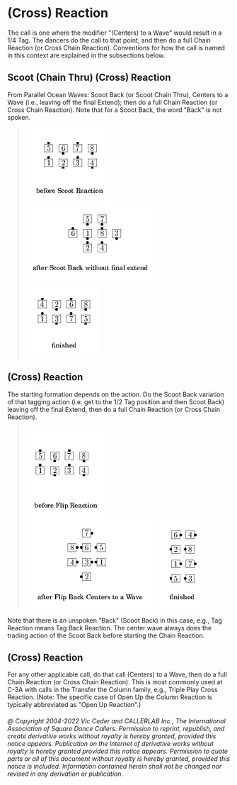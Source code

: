 
# <anything> (Cross) Reaction

The <anything> call is one where the modifier "(Centers) to a
Wave" would result in a 1/4 Tag. The dancers do the <anything>
call to that point, and then do a full Chain Reaction (or Cross Chain
Reaction). Conventions for how the <anything> call is
named in this context are explained in the subsections below.

## Scoot (Chain Thru) (Cross) Reaction

From Parallel Ocean Waves: Scoot Back (or Scoot Chain Thru),
Centers to a Wave (i.e., leaving off the final Extend); then do a
full Chain Reaction (or Cross Chain Reaction). Note that for a Scoot
Back, the word "Back" is not spoken.

> 
> ![alt](anything_reaction-1.png)
> ![alt](anything_reaction-2.png)
> ![alt](anything_reaction-3.png)
> 

## <tag> (Cross) Reaction

The starting formation depends on the
<tag> action. Do the Scoot Back variation of that tagging
action (i.e. get to the 1/2 Tag position and then Scoot Back) leaving
off the final Extend, then do a full Chain Reaction (or Cross Chain
Reaction).

> 
> ![alt](anything_reaction-4.png)
> ![alt](anything_reaction-5.png)
> ![alt](anything_reaction-6.png)
> 

Note that there is an unspoken "Back" (Scoot Back) in this
case, e.g., Tag Reaction means Tag Back Reaction. The center wave
always does the trading action of the Scoot Back before starting the
Chain Reaction.

## <anything> (Cross) Reaction

For any other applicable call, do that call (Centers) to a
Wave, then do a full Chain Reaction (or Cross Chain Reaction). This
is most commonly used at C-3A with calls in the Transfer the Column
family, e.g., Triple Play Cross Reaction. (Note: The specific case of
Open Up the Column Reaction is typically abbreviated as "Open Up
Reaction".)

###### @ Copyright 2004-2022 Vic Ceder and CALLERLAB Inc., The International Association of Square Dance Callers. Permission to reprint, republish, and create derivative works without royalty is hereby granted, provided this notice appears. Publication on the Internet of derivative works without royalty is hereby granted provided this notice appears. Permission to quote parts or all of this document without royalty is hereby granted, provided this notice is included. Information contained herein shall not be changed nor revised in any derivation or publication.
